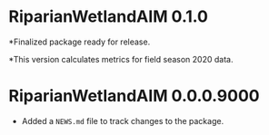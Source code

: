 # RiparianWetlandAIM 0.1.0

*Finalized package ready for release. 

*This version calculates metrics for field season 2020 data. 

# RiparianWetlandAIM 0.0.0.9000

* Added a `NEWS.md` file to track changes to the package.
